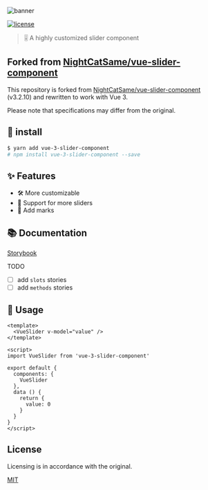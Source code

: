 ![banner](https://github.com/s-sasaki-0529/vue-slider-component/blob/master/.github/banner.jpg?raw=true)

[![license](https://img.shields.io/npm/l/express.svg)]()

> 🎚 A highly customized slider component

## Forked from [NightCatSame/vue-slider-component](https://github.com/NightCatSama/vue-slider-component)

This repository is forked from [NightCatSame/vue-slider-component](https://github.com/NightCatSama/vue-slider-component) (v3.2.10) and rewritten to work with Vue 3.

Please note that specifications may differ from the original.

## 🎯 install

```bash
$ yarn add vue-3-slider-component
# npm install vue-3-slider-component --save
```

## ✨ Features

- 🛠️ More customizable
- 🐳 Support for more sliders
- 📌 Add marks

## 📚 Documentation

[Storybook](https://vue-3-slider-component.netlify.app/?path=/docs/vue-3-slider-component--vue-3-slider-component)

TODO

- [ ] add `slots` stories
- [ ] add `methods` stories

## 🚀 Usage

```vue
<template>
  <VueSlider v-model="value" />
</template>

<script>
import VueSlider from 'vue-3-slider-component'

export default {
  components: {
    VueSlider
  },
  data () {
    return {
      value: 0
    }
  }
}
</script>
```

## License

Licensing is in accordance with the original.

[MIT](https://github.com/NightCatSama/vue-slider-component/blob/master/LICENSE)

